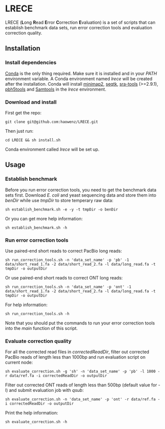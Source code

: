 # LRECE
LRECE (**L**ong **R**ead **E**rror **C**orrection **E**valuation) is a set of scripts that can establish benchmark data sets, run error correction tools and evaluation correction quality.

## Installation
### Install dependencies
[Conda](https://conda.io/docs/) is the only thing required. Make sure it is installed and in your *PATH* environment variable. A Conda environment named *lrece* will be created after the installation. Conda will install [minimap2](https://github.com/lh3/minimap2/), [seqtk](https://github.com/lh3/seqtk/), [sra-tools](https://github.com/ncbi/sra-tools/) (>=2.9.1), [pbh5tools](https://github.com/PacificBiosciences/pbh5tools) and [Samtools](http://www.htslib.org) in the *lrece* environment.

### Download and install
First get the repo:
```
git clone git@github.com:haowenz/LRECE.git
```
Then just run:
```
cd LRECE && sh install.sh
```
Conda environment called *lrece* will be set up.

## Usage
### Establish benchmark
Before you run error correction tools, you need to get the benchmark data sets first. Download *E. coli* and yeast sequencing data and store them into *benDir* while use *tmpDir* to store temperary raw data:
```
sh establish_benchmark.sh -e -y -t tmpDir -o benDir
```
Or you can get more help information:
```
sh establish_benchmark.sh -h
```

### Run error correction tools
Use paired-end short reads to correct PacBio long reads:
```
sh run_correction_tools.sh -n 'data_set_name' -p 'pb' -1 data/short_read_1.fa -2 data/short_read_2.fa -l data/long_read.fa -t tmpDir -o outputDir
```
Or use paired-end short reads to correct ONT long reads:
```
sh run_correction_tools.sh -n 'data_set_name' -p 'ont' -1 data/short_read_1.fa -2 data/short_read_2.fa -l data/long_read.fa -t tmpDir -o outputDir
```
For help information:
```
sh run_correction_tools.sh -h
```
Note that you should put the commands to run your error correction tools into the *main* function of this script.

### Evaluate correction quality
For all the corrected read files in *correctedReadDir*, filter out corrected PacBio reads of length less than 1000bp and run evaluation script on current node:
```
sh evaluate_correction.sh -g 'sh' -n 'data_set_name' -p 'pb' -l 1000 -r data/ref.fa -i correctedReadDir -o outputDir
```
Filter out corrected ONT reads of length less than 500bp (default value for -l) and submit evaluation job with *qsub*:
```
sh evaluate_correction.sh -n 'data_set_name' -p 'ont' -r data/ref.fa -i correctedReadDir -o outputDir
```
Print the help information:
```
sh evaluate_correction.sh -h
```
